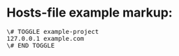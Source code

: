 # Hosts-file example markup:

<pre>
\# TOGGLE example-project
127.0.0.1 example.com
\# END TOGGLE
</pre>

